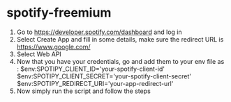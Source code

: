 ﻿# spotify-freemium
 
1) Go to https://developer.spotify.com/dashboard and log in
2) Select Create App and fill in some details, make sure the redirect URL is https://www.google.com/
3) Select Web API
4) Now that you have your credentials, go and add them to your env file as :
    $env:SPOTIPY_CLIENT_ID='your-spotify-client-id' <br>
    $env:SPOTIPY_CLIENT_SECRET='your-spotify-client-secret' <br>
    $env:SPOTIPY_REDIRECT_URI='your-app-redirect-url' <br>
5) Now simply run the script and follow the steps
